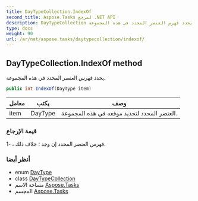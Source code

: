 ```yaml
---
title: DayTypeCollection.IndexOf
second_title: Aspose.Tasks لمرجع .NET API
description: DayTypeCollection طريقة. يحدد فهرس العنصر المحدد في هذه المجموعة.
type: docs
weight: 90
url: /ar/net/aspose.tasks/daytypecollection/indexof/
---
```

## DayTypeCollection.IndexOf method

يحدد فهرس العنصر المحدد في هذه المجموعة.

```csharp
public int IndexOf(DayType item)
```

| معامل | يكتب | وصف |
| --- | --- | --- |
| item | DayType | العنصر المحدد لتحديد موقعه في هذه المجموعة. |

### قيمة الإرجاع

فهرس العنصر المحدد إن وجد ؛ خلاف ذلك ، -1.

### أنظر أيضا

* enum [DayType](../../daytype/)
* class [DayTypeCollection](../)
* مساحة الاسم [Aspose.Tasks](../../daytypecollection/)
* المجسم [Aspose.Tasks](../../../)


